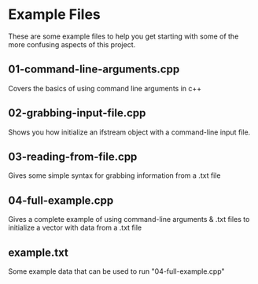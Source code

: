 # Example Files
These are some example files to help you get starting with some of the more confusing aspects of this project.

## 01-command-line-arguments.cpp
Covers the basics of using command line arguments in c++

## 02-grabbing-input-file.cpp
Shows you how initialize an ifstream object with a command-line input file.

## 03-reading-from-file.cpp
Gives some simple syntax for grabbing information from a .txt file

## 04-full-example.cpp
Gives a complete example of using command-line arguments & .txt files to initialize a vector with data from a .txt file

## example.txt
Some example data that can be used to run "04-full-example.cpp"

